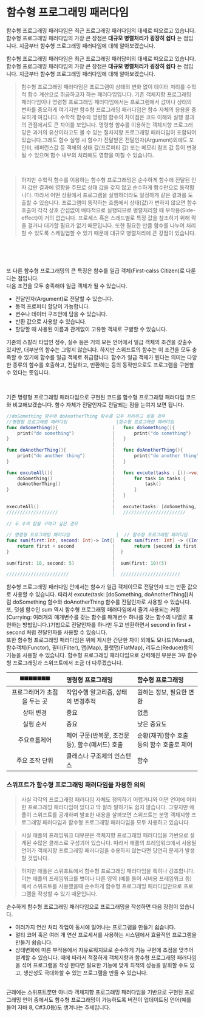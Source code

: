 # 함수형 프로그래밍 패러다임
함수형 프로그래밍 패러다임은 최근 프로그래밍 패러다임의 대세로 떠오르고 있습니다. 함수형 프로그래밍 패러다임의 가장 큰 장점은 **대규모 병렬처리가 굉장히 쉽다** 는 점입니다. 지금부터 함수형 프로그래밍 패러다임에 대해 알아보겠습니다.
<br>

함수형 프로그래밍 패러다임은 최근 프로그래밍 패러당미의 대세로 떠오르고 있습니다. 함수형 프로그래밍 패러다임의 가장 큰 장점은 **대규모 병렬처리가 굉장히 쉽다** 는 점입니다. 지금부터 함수형 프로그래밍 패러다임에 대해 알아보겠습니다.
<br>

>함수형 프로그래밍 패러다임은 프로그램이 상태의 변화 없이 데이터 처리를 수학적 함수 계산으로 취급하고자 하는 패러다임입니다. 기존 객체지향 프로그래밍 패러다임이나 명령형 프로그래밍 패러다임에서는 프로그램에서 값이나 상태의 변화를 중요하게 여기지만 함수형 프로그래밍 패러다임은 함수 자체의 응용을 중요하게 여깁니다. 수학적 함수와 명령형 함수의 차이점은 코드 이해와 실행 결과의 관점에서도 큰 차이를 보입니다. 명령형 함수를 이용하는 객체지향 프로그래밍은 과거의 유산이라고도 볼 수 있는 절차지향 프로그래밍 패러다임이 포함되어 있습니다.그래도 함수 실행 시 함수가 전달받은 전달인자(Argument)외에도 포인터, 레퍼런스값 등 객체의 상태 값(프로퍼티 값) 또는 메모리 참조 값 등이 변경될 수 있으며 함수 내부의 처리에도 영향을 미칠 수 있습니다.

<br>


> 하지만 수학적 함수를 이용하는 함수형 프로그래밍은 순수하게 함수에 전달된 인자 값만 결과에 영향을 주므로 상태 값을 갖지 않고 순수하게 함수만으로 동작합니다. 따라서 어떤 상황에서 프로그램을 실행하더라도 일정하게 같은 결과를 도출할 수 있습니다. 프로그램이 동작하는 흐름에서 상태(값)가 변하지 않으면 함수 호출이 각각 상호 간섭없이 배타적으로 실행되므로 병렬처리할 때 부작용(Side-effect)이 거의 없습니다. 프로세스 혹은 스레드별로 특정 값을 참조하기 위해 락을 걸거나 대기할 필요가 없기 때문입니다. 또한 필요한 만큼 함수를 나누어 처리할 수 있도록 스케일업할 수 있기 때문에 대규모 병렬처리에 큰 강점이 있습니다.

<br>
<br>
<br>

 또 다른 함수형 프로그래밍의 큰 특징은 함수를 일급 객체(First-calss Citizen)로 다룬다는 점입니다.<br>다음 조건을 모두 충족해야 일급 객체가 될 수 있습니다. 

- 전달인자(Argument)로 전달할 수 있습니다.
- 동적 프로퍼티 할당이 가능합니다.
- 변수나 데이터 구조안에 담을 수 있습니다.
- 반환 값으로 사용할 수 있습니다.
- 할당할 때 사용된 이름과 관계없이 고유한 객체로 구별할 수 있습니다.

기존의 스칼라 타입인 정수, 실수 등은 거의 모든 언어에서 일급 객체의 조건을 갖출수 있지만, 대부분의 함수는 그렇지 않습니다. 하지만 스위프트의 함수는 이 조건을 모두 충족할 수 있기에 함수를 일급 객체로 취급합니다. 함수가 일급 객체가 된다는 의미는 다양한 종류의 함수를 호출하고, 전달하고, 반환하는 등의 동작만으로도 프로그램을 구현할 수 있다는 뜻입니다.

<br>

기존 명령형 프로그래밍 패러다임으로 구현된 코드를 함수형 프로그래밍 패러다임 코드와 비교해보겠습니다. 함수 자체가 전달인자로 전달되는 점을 눈여겨 보면 됩니다.

```swift
//doSomething 함수와 doAnotherThing 함수를 모두 처리하고 싶을 경우 
//명령형 프로그래밍 패러다임                  |함수형 프로그래밍 패러다임
func doSomething(){                    |   func doSomething(){
    print("do something")              |       print("do something")   
}                                      |   }
                                       |
func doAnotherThing(){                 |   func doAnotherThing(){
    print("do another thing")          |       print("do another thing")
}                                      |   }
                                       |
func excuteAll(){                      |   func excute(tasks : [()->void]){
    doSomething()                      |       for task in tasks {
    doAnotherThing()                   |           task()
}                                      |       }
                                       |   }
                                       |
executeAll()                           |   excute(tasks: [doSomething, doAnotherThing])
///////////////////                    |   ///////////////////////
                                
// 두 수의 합을 구하고 싶은 경우                 
                                       
// 명령형 프로그래밍 패러다임                 |  // 함수형 프로그래밍 패러다임  
func sum(first:Int, second: Int)-> Int{|  func sum(first: Int) -> ((Int) -> Int){
    return first + second              |       return {second in first + second}
}                                      |  }
                                       |
sum(first: 10, second: 5)              |  sum(first: 10)(5) 
                                       | 
///////////////////////                |  //////////////////////
```
함수형 프로그래밍 패러다임 안에서는 함수가 일급 객체이므로 전달인자 또는 반환 값으로 사용할 수 있습니다. 따라서 excute(task: [doSomething, doAnotherThing])처럼 doSomething 함수와 doAnotherThing 함수를 전달인자로 사용할 수 있습니다. 또, 덧셈 함수인 sum 역시 함수형 프로그래밍 패러다임에서 즐겨 사용되는 커링(Currying: 여러개의 매개변수를 갖는 함수를 매개변수 하나를 갖는 함수의 나열로 표현하는 방법입니다.)기법으로 전달인자를 하나만 두고 반환하면서 second in first + second 처럼 전달인자를 사용할 수 있습니다.<br>
또한 함수형 프로그래밍 패러다임은 위에 제시한 간단한 차이 외에도 모나드(Monad), 함수객체(Functor), 필터(Filter), 맵(Map), 플랫맵(FlatMap), 리듀스(Reduce)등의 기능을 사용할 수 있습니다. 함수형 프로그래밍 패러다임으로 강력해진 부분은 3부 함수형 프로그래밍과 스위프트에서 조금 더 다루겠습니다.

|◼️◼️◼️◼️◼️◼️◼️| 명령형 프로그래밍| 함수형 프로그래밍|
|:------------------:|:-----------------|:---------------|
|프로그래머가 초점을 두는 곳| 작업수행 알고리즘, 상태의 변경추적|원하는 정보, 필요한 변환|
|상태 변경| 중요|없음|
|실행 순서|중요|낮은 중요도| 
|주요흐름제어| 제어 구문(반복문, 조건문 등), 함수(메서드) 호출|순환(재귀)함수 호출 등의 함수 호출로 제어|
|주요 조작 단위|클래스나 구조체의 인스턴스|함수||

### 스위프트가 함수형 프로그래밍 패러다임을 차용한 의의
>사실 각각의 프로그래밍 패러다임 자체도 정의하기 어렵거니와 어떤 언어에 어떠한 프로그래밍 패러다임이 있다고 딱 잘라 말하기도 쉽지 않습니다. 그렇지만 애플이 스위프트를 공개하며 발표한 내용을 살펴보면 스위프트는 분명 객체지향 프로그래밍 패러다임과 함수형 프로그래밍 패러다임을 모두 차용하고 있습니다. 

>사실 애플의 프레임워크 대부분은 객체지향 프로그래밍 패러다임을 기반으로 설계된 수많은 클래스로 구성괴어 있습니다. 따라서 애플의 프레임워크에서 사용될 언어가 객체지향 프로그래밍 패러다임을 수용하지 않는다면 당연히 문제가 발생할 것입니다. 

> 하지만 애플은 스위프트에서 함수형 프로그래밍 패러다임을 특히나 강조합니다. 이는 애플의 프레임워크를 벗어나 다른 영역 (예를 들어 서버용 프레임워크 등) 에서 스위프트를 사용했을때 
순수하게 함수형 프로그래밍 패러다임만으로 프로그램을 작성할 수 있기 때문입니다.

순수하게 함수형 프로그래밍 패러다임으로 프로그래밍을 작성하면 다음 장점이 있습니다.
- 여러가지 연산 처리 작업이 동시에 일어나는 프로그램을 만들기 쉽습니다.
- 멀티 코어 혹은 여러 개 연산 프로세서를 사용하는 시스템에서 효율적인 프로그램을 만들기 쉽습니다.
- 상태변화에 따른 부작용에서 자유로워지므로 순수하게 기능 구현에 초점을 맞추어 설계할 수 있습니다.
때에 따라서 적절하게 객체지향과 함수형 프로그래밍 패러다임을 섞어 프로그램을 작성 한다면 필요한 기능에 맞게 최적의 성능을 발휘할 수도 있고, 생산성도 극대화할 수 있는 프로그램을 만들 수 있습니다.

<br>
근래에는 스위프트뿐만 아니라 객체지향 프로그래밍 패러다임을 기반으로 구현된 프로그래밍 언어 중에서도 함수형 프로그래밍이 가능하도록 버전이 업데이트됭 언어(예를 들어 자바 8, C#3.0등)도 생겨나는 추세입니다.